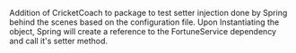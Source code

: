 Addition of CricketCoach to package to test setter injection done by Spring behind the scenes based on the configuration file.
Upon Instantiating the object, Spring will create a reference to the FortuneService dependency and call it's setter method.
